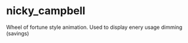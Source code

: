 nicky_campbell
==============
Wheel of fortune style animation. Used to display enery usage dimming (savings)
